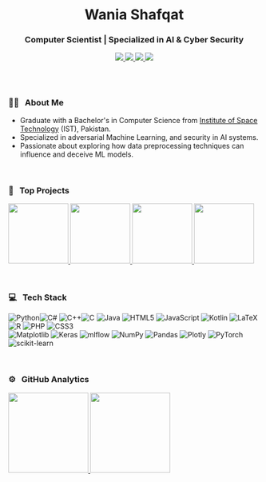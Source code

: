 <h1 align="center">Wania Shafqat</h1>
<h3 align="center"> Computer Scientist | Specialized in AI & Cyber Security </h3>
	
<p align="center"> 
	<a align="center" href="https://www.linkedin.com/in/waniashafqat/">
		<img src="https://img.shields.io/badge/-waniashafqat-0077B5?style=flat&logo=Linkedin&logoColor=white"/>
	</a>
	<a href="https://stackoverflow.com/users/16567042">
		<img src="https://img.shields.io/badge/-Stack%20Overflow-F48024?style=flat&logo=Stack-Overflow&logoColor=white"/>
	</a>
	<a href="https://medium.com/@waniashafqat">
		<img src="https://img.shields.io/badge/-Medium-000000?style=flat&logo=Medium&logoColor=white"/>
	</a>
 	<a href="mailto:waniashafqat02@gmail.com">
		<img src="https://img.shields.io/badge/-waniashafqat02@gmail.com-026dbd?style=flat&logo=Gmail&logoColor=white"/>
	</a>
</p>

<br>
<br>

### 👩‍🔬 &nbsp; About Me

- Graduate with a Bachelor's in Computer Science from [Institute of Space Technology](https://www.ist.edu.pk/) (IST), Pakistan.
- Specialized in adversarial Machine Learning, and security in AI systems.
- Passionate about exploring how data preprocessing techniques can influence and deceive ML models.

<br>

### 🌌 &nbsp; Top Projects
<p align="left">
 <a href="https://github.com/waniashafqat/Image-Scaling-Attacks-on-Machine-Learning-Algorithms">
    <img height="120em" src="https://github-readme-stats.vercel.app/api/pin/?username=waniashafqat&repo=Image-Scaling-Attacks-on-Machine-Learning-Algorithms&theme=react"/>
  </a>
  <a href="https://github.com/waniashafqat/Virtual-Private-Network">
    <img height="120em" src="https://github-readme-stats.vercel.app/api/pin/?username=waniashafqat&repo=Virtual-Private-Network&theme=react"/>
  </a>
  <a href="https://github.com/waniashafqat/Real-Estate-Data-Mining">
    <img height="120em" src="https://github-readme-stats.vercel.app/api/pin/?username=waniashafqat&repo=Real-Estate-Data-Mining&theme=react"/>
  </a>
  <a href="https://github.com/waniashafqat/Fraud-Detection-on-Credit-Card-Transactions">
    <img height="120em" src="https://github-readme-stats.vercel.app/api/pin/?username=waniashafqat&repo=Fraud-Detection-on-Credit-Card-Transactions&theme=react"/>
  </a>

</p>

<br>

### 💻 &nbsp; Tech Stack

![Python](https://img.shields.io/badge/python-3670A0?style=flat&logo=python&logoColor=ffdd54)![C#](https://img.shields.io/badge/c%23-%23239120.svg?style=flat&logo=csharp&logoColor=white) ![C++](https://img.shields.io/badge/c++-%2300599C.svg?style=flat&logo=c%2B%2B&logoColor=white)![C](https://img.shields.io/badge/c-%2300599C.svg?style=flat&logo=c&logoColor=white)  ![Java](https://img.shields.io/badge/java-%23ED8B00.svg?style=flat&logo=openjdk&logoColor=white) ![HTML5](https://img.shields.io/badge/html5-%23E34F26.svg?style=flat&logo=html5&logoColor=white) ![JavaScript](https://img.shields.io/badge/javascript-%23323330.svg?style=flat&logo=javascript&logoColor=%23F7DF1E) ![Kotlin](https://img.shields.io/badge/kotlin-%237F52FF.svg?style=flat&logo=kotlin&logoColor=white) ![LaTeX](https://img.shields.io/badge/latex-%23008080.svg?style=flat&logo=latex&logoColor=white) ![R](https://img.shields.io/badge/r-%23276DC3.svg?style=flat&logo=r&logoColor=white) ![PHP](https://img.shields.io/badge/php-%23777BB4.svg?style=flat&logo=php&logoColor=white) ![CSS3](https://img.shields.io/badge/css3-%231572B6.svg?style=flat&logo=css3&logoColor=white)  
![Matplotlib](https://img.shields.io/badge/Matplotlib-%23ffffff.svg?style=flat&logo=Matplotlib&logoColor=black) ![Keras](https://img.shields.io/badge/Keras-%23D00000.svg?style=flat&logo=Keras&logoColor=white) ![mlflow](https://img.shields.io/badge/mlflow-%23d9ead3.svg?style=flat&logo=numpy&logoColor=blue) ![NumPy](https://img.shields.io/badge/numpy-%23013243.svg?style=flat&logo=numpy&logoColor=white) ![Pandas](https://img.shields.io/badge/pandas-%23150458.svg?style=flat&logo=pandas&logoColor=white) ![Plotly](https://img.shields.io/badge/Plotly-%233F4F75.svg?style=flat&logo=plotly&logoColor=white) ![PyTorch](https://img.shields.io/badge/PyTorch-%23EE4C2C.svg?style=flat&logo=PyTorch&logoColor=white) ![scikit-learn](https://img.shields.io/badge/scikit--learn-%23F7931E.svg?style=flat&logo=scikit-learn&logoColor=white)

<br>

### ⚙️ &nbsp; GitHub Analytics

<p align="left">
<a href="https://github.com/waniashafqat">
  <img height="160em" src="https://github-readme-stats-eight-theta.vercel.app/api?username=waniashafqat&show_icons=true&theme=react&include_all_commits=true&count_private=true"/>
  <img height="160em" src="https://github-readme-stats-eight-theta.vercel.app/api/top-langs/?username=waniashafqat&layout=compact&langs_count=8&theme=react"/>
</a>
</p>
</br>
